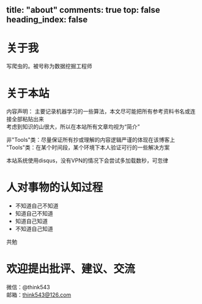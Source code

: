 title: "about"
comments: true
top: false
heading_index: false
---
# 关于我 
写爬虫的。被号称为数据挖掘工程师  

# 关于本站  

内容声明：
主要记录机器学习的一些算法，本文尽可能把所有参考资料书名或连接全部粘贴出来  
考虑到知识的山很大，所以在本站所有文章均视为“简介”  

非"Tools"类：尽量保证所有抄或理解的内容逻辑严谨的体现在该博客上
"Tools"类：在某个时间段，某个环境下本人验证可行的一些解决方案  

本站系统使用disqus，没有VPN的情况下会尝试多加载数秒，可忽律 

# 人对事物的认知过程

>
* 不知道自己不知道
* 知道自己不知道
* 知道自己知道
* 不知道自己知道

共勉

# 欢迎提出批评、建议、交流

微信：@think543  
邮箱：think543@126.com  